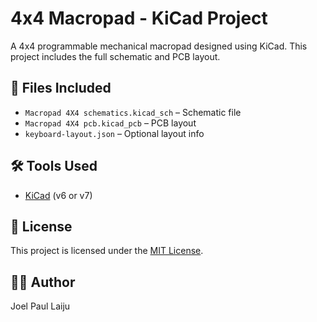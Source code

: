 # 4x4 Macropad - KiCad Project

A 4x4 programmable mechanical macropad designed using KiCad. This project includes the full schematic and PCB layout.

## 📁 Files Included
- `Macropad 4X4 schematics.kicad_sch` – Schematic file
- `Macropad 4X4 pcb.kicad_pcb` – PCB layout
- `keyboard-layout.json` – Optional layout info

## 🛠️ Tools Used
- [KiCad](https://kicad.org/) (v6 or v7)

## 📄 License
This project is licensed under the [MIT License](LICENSE).

## 🙋‍♂️ Author
Joel Paul Laiju

